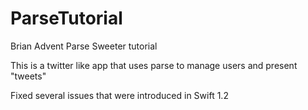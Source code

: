# ParseTutorial
Brian Advent Parse Sweeter tutorial

This is a twitter like app that uses parse to manage users and present "tweets"

Fixed several issues that were introduced in Swift 1.2
